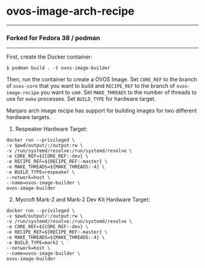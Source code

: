 # ovos-image-arch-recipe
_____________

### Forked for Fedora 38 / podman
_____________



First, create the Docker container:
```shell
$ podman build . -t ovos-image-builder
```

Then, run the container to create a OVOS Image. Set `CORE_REF` to the branch of
`ovos-core` that you want to build and `RECIPE_REF` to the branch of `ovos-image-recipe`
you want to use. Set `MAKE_THREADS` to the number of threads to use for `make` processes.
Set `BUILD_TYPE` for hardware target.

Manjaro arch image recipe has support for building images for two different hardware targets.

1. Respeaker Hardware Target:

``` shell
docker run --privileged \
-v $pwd/output/:/output:rw \
-v /run/systemd/resolve:/run/systemd/resolve \
-e CORE_REF=${CORE_REF:-dev} \
-e RECIPE_REF=${RECIPE_REF:-master} \
-e MAKE_THREADS=${MAKE_THREADS:-4} \
-e BUILD_TYPE=respeaker \
--network=host \
--name=ovos-image-builder \
ovos-image-builder
```

2. Mycroft Mark-2 and Mark-2 Dev Kit Hardware Target:

``` shell
docker run --privileged \
-v $pwd/output/:/output:rw \
-v /run/systemd/resolve:/run/systemd/resolve \
-e CORE_REF=${CORE_REF:-dev} \
-e RECIPE_REF=${RECIPE_REF:-master} \
-e MAKE_THREADS=${MAKE_THREADS:-4} \
-e BUILD_TYPE=mark2 \
--network=host \
--name=ovos-image-builder \
ovos-image-builder
```
